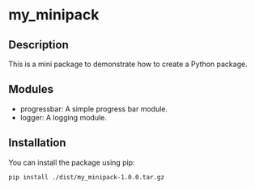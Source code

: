 # my_minipack

## Description
This is a mini package to demonstrate how to create a Python package.

## Modules
- progressbar: A simple progress bar module.
- logger: A logging module.

## Installation
You can install the package using pip:
```
pip install ./dist/my_minipack-1.0.0.tar.gz
```
